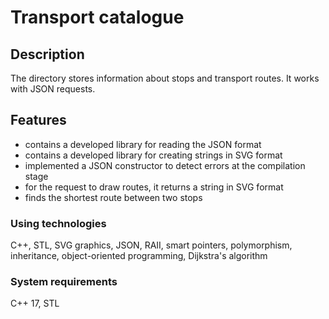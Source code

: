 # Transport catalogue

## Description
The directory stores information about stops and transport routes. It works with JSON requests.

## Features
* contains a developed library for reading the JSON format
* contains a developed library for creating strings in SVG format
* implemented a JSON constructor to detect errors at the compilation stage
* for the request to draw routes, it returns a string in SVG format
* finds the shortest route between two stops

### Using technologies
C++, STL, SVG graphics, JSON, RAII, smart pointers, polymorphism, inheritance, object-oriented programming, Dijkstra's algorithm

### System requirements
C++ 17, STL
